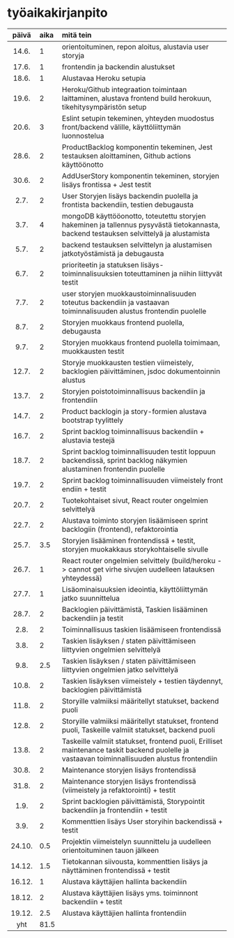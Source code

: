 # työaikakirjanpito

| päivä | aika | mitä tein  |
| :----:|:-----| :-----|
| 14.6. | 1    | orientoituminen, repon aloitus, alustavia user storyja |
| 17.6. | 1    | frontendin ja backendin alustukset |
| 18.6. | 1    | Alustavaa Heroku setupia |
| 19.6. | 2    | Heroku/Github integraation toimintaan laittaminen, alustava frontend build herokuun, tikehitysympäristön setup |
| 20.6. | 3    | Eslint setupin tekeminen, yhteyden muodostus front/backend välille, käyttöliittymän luonnostelua |
| 28.6. | 2    | ProductBacklog komponentin tekeminen, Jest testauksen aloittaminen, Github actions käyttöönotto |
| 30.6. | 2    | AddUserStory komponentin tekeminen, storyjen lisäys frontissa + Jest testit |
| 2.7. | 2    | User Storyjen lisäys backendin puolella ja frontista backendiin, testien debugausta |
| 3.7. | 4    | mongoDB käyttööonotto, toteutettu storyjen hakeminen ja tallennus pysyvästä tietokannasta, backend testauksen selvittelyä ja alustamista |
| 5.7. | 2    | backend testauksen selvittelyn ja alustamisen jatkotyöstämistä ja debugausta |
| 6.7. | 2    | prioriteetin ja statuksen lisäys-toiminnalisuuksien toteuttaminen ja niihin liittyvät testit |
| 7.7. | 2    | user storyjen muokkaustoiminnalisuuden toteutus backendiin ja vastaavan toiminnalisuuden alustus frontendin puolelle |
| 8.7. | 2    | Storyjen muokkaus frontend puolella, debugausta |
| 9.7. | 2    | Storyjen muokkaus frontend puolella toimimaan, muokkausten testit |
| 12.7. | 2    | Storyje muokkausten testien viimeistely, backlogien päivittäminen, jsdoc dokumentoinnin alustus |
| 13.7. | 2    | Storyjen poistotoiminnallisuus backendiin ja frontendiin |
| 14.7. | 2    | Product backlogin ja story-formien alustava bootstrap tyylittely |
| 16.7. | 2    | Sprint backlog toiminnallisuus backendiin + alustavia testejä |
| 18.7. | 2    | Sprint backlog toiminnallisuuden testit loppuun backendissä, sprint backlog näkymien alustaminen frontendin puolelle |
| 19.7. | 2    | Sprint backlog toiminnallisuuden viimeistely front endiin + testit |
| 20.7. | 2    | Tuotekohtaiset sivut, React router ongelmien selvittelyä |
| 22.7. | 2    | Alustava toiminto storyjen lisäämiseen sprint backlogiin (frontend), refaktorointia |
| 25.7. | 3.5    | Storyjen lisääminen frontendissä + testit, storyjen muokakkaus storykohtaiselle sivulle |
| 26.7. | 1    | React router ongelmien selvittely (build/heroku -> cannot get virhe sivujen uudelleen latauksen yhteydessä) |
| 27.7. | 1    | Lisäominaisuuksien ideointia, käyttöliittymän jatko suunnittelua |
| 28.7. | 2    | Backlogien päivittämistä, Taskien lisääminen backendiin ja testit |
| 2.8. | 2    | Toiminnallisuus taskien lisäämiseen frontendissä |
| 3.8. | 2    | Taskien lisäyksen / staten päivittämiseen liittyvien ongelmien selvittelyä |
| 9.8. | 2.5    | Taskien lisäyksen / staten päivittämiseen liittyvien ongelmien jatko selvittelyä |
| 10.8. | 2    | Taskien lisäyksen viimeistely + testien täydennyt, backlogien päivittämistä |
| 11.8. | 2    | Storyille valmiiksi määritellyt statukset, backend puoli |
| 12.8. | 2    | Storyille valmiiksi määritellyt statukset, frontend puoli, Taskeille valmiit statukset, backend puoli |
| 13.8. | 2    | Taskeille valmiit statukset, frontend puoli, Erilliset maintenance taskit backend puolelle ja vastaavan toiminnallisuuden alustus frontendiin |
| 30.8. | 2    | Maintenance storyjen lisäys frontendissä |
| 31.8. | 2    | Maintenance storyjen lisäys frontendissä (viimeistely ja refaktorointi) + testit |
| 1.9. | 2    | Sprint backlogien päivittämistä, Storypointit backendiin ja frontendiin + testit |
| 3.9. | 2    | Kommenttien lisäys User storyihin backendissä + testit |
| 24.10. | 0.5    | Projektin viimeistelyn suunnittelu ja uudelleen orientoituminen tauon jälkeen |
| 14.12. | 1.5    | Tietokannan siivousta, kommenttien lisäys ja näyttäminen frontendissä + testit |
| 16.12. | 1    | Alustava käyttäjien hallinta backendiin |
| 18.12. | 2    | Alustava käyttäjien lisäys yms. toiminnont backendiin + testit |
| 19.12. | 2.5    | Alustava käyttäjien hallinta frontendiin |
| yht   | 81.5   | | 